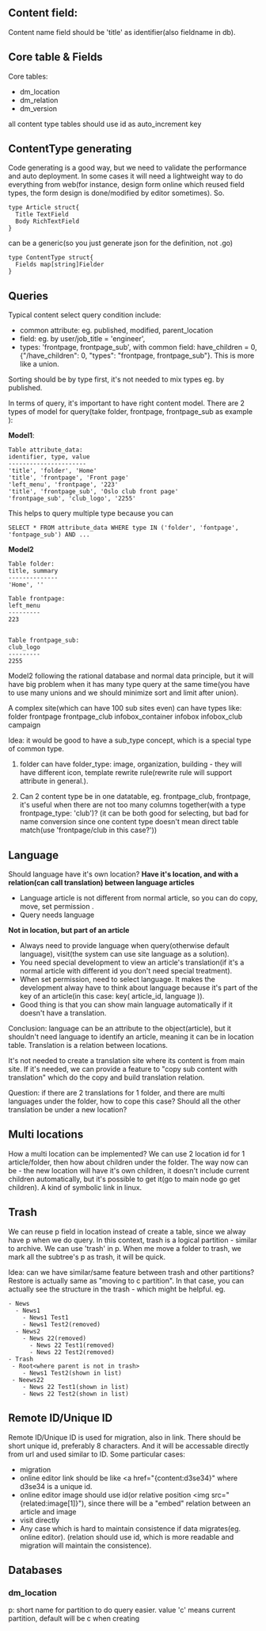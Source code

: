Content field:
-----------
Content name field should be 'title' as identifier(also fieldname in db).


Core table & Fields
---------------
Core tables:
 - dm_location
 - dm_relation
 - dm_version

all content type tables should use id as auto_increment key


ContentType generating
----------
Code generating is a good way, but we need to validate the performance and auto deployment. In some cases it will need a lightweight way to do everything from web(for instance, design form online which reused field types, the form design is done/modified by editor sometimes). So.

```
type Article struct{
  Title TextField
  Body RichTextField
}
```
can be a generic(so you just generate json for the definition, not .go)
```
type ContentType struct{
  Fields map[string]Fielder
}
```



Queries
---------
Typical content select query condition include:
  - common attribute: eg. published, modified, parent_location
  - field: eg. by user/job_title = 'engineer',
  - types: 'frontpage, frontpage_sub', with common field: have_children = 0, {"/have_children": 0, "types": "frontpage, frontpage_sub"}. This is more like a union.

Sorting should be by type first, it's not needed to mix types eg. by published.


In terms of query, it's important to have right content model. There are 2 types of model for query(take folder, frontpage, frontpage_sub as example ):

**Model1**:
```
Table attribute_data:
identifier, type, value
----------------------
'title', 'folder', 'Home'
'title', 'frontpage', 'Front page'
'left_menu', 'frontpage', '223'
'title', 'frontpage_sub', 'Oslo club front page'
'frontpage_sub', 'club_logo', '2255'
```

This helps to query multiple type because you can

```
SELECT * FROM attribute_data WHERE type IN ('folder', 'fontpage', 'fontpage_sub') AND ...
```

**Model2**
```
Table folder:
title, summary
--------------
'Home', ''

Table frontpage:
left_menu
---------
223


Table frontpage_sub:
club_logo
---------
2255

```
Model2 following the rational database and normal data principle, but it will have big problem when it has many type query at the same time(you have to use many unions and we should minimize sort and limit after union).

A complex site(which can have 100 sub sites even) can have types like:
folder
frontpage
frontpage_club
infobox_container
infobox
infobox_club
campaign

Idea: it would be good to have a sub_type concept, which is a special type of common type.
1) folder can have folder_type: image, organization, building - they will have different icon, template rewrite rule(rewrite rule will support attribute in general.).

2) Can 2 content type be in one datatable, eg. frontpage_club, frontpage, it's useful when there are not too many columns together(with a type frontpage_type: 'club')? (it can be both good for selecting, but bad for name conversion since one content type doesn't mean direct table match(use 'frontpage/club in this case?'))

Language
---------
Should language have it's own location?
**Have it's location, and with a relation(can call translation) between language articles**
- Language article is not different from normal article, so you can do copy, move, set permission .
- Query needs language

**Not in location, but part of an article**
- Always need to provide language when query(otherwise default language), visit(the system can use site language as a solution).
- You need special development to view an article's translation(if it's a normal article with different id you don't need special treatment).
- When set permission, need to select language. It makes the development alway have to think about language because it's part of the key of an article(in this case: key( article_id, language )).
- Good thing is that you can show main language automatically if it doesn't have a translation.

Conclusion: language can be an attribute to the object(article), but it shouldn't need language to identify an article, meaning it can be in location table. Translation is a relation between locations.

It's not needed to create a translation site where its content is from main site. If it's needed, we can provide a feature to "copy sub content with translation" which do the copy and build translation relation.

Question: if there are 2 translations for 1 folder, and there are multi languages under the folder, how to cope this case? Should all the other translation be under a new location?

Multi locations
----------
How a multi location can be implemented? We can use 2 location id for 1 article/folder, then how about children under the folder. The way now can be - the new location will have it's own children, it doesn't include current children automatically, but it's possible to get it(go to main node go get children). A kind of symbolic link in linux.


Trash
-------
We can reuse p field in location instead of create a table, since we alway have p when we do query. In this context, trash is a logical partition - similar to archive. We can use 'trash' in p. When me move a folder to trash, we mark all the subtree's p as trash, it will be quick.

Idea: can we have similar/same feature between trash and other partitions? Restore is actually same as "moving to c partition". In that case, you can actually see the structure in the trash - which might be helpful. eg.

```
- News
  - News1
    - News1 Test1
    - News1 Test2(removed)
  - News2
    - News 22(removed)
      - News 22 Test1(removed)
      - News 22 Test2(removed)
- Trash
 - Root<where parent is not in trash>
    - News1 Test2(shown in list)
 - Neews22
    - News 22 Test1(shown in list)
    - News 22 Test2(shown in list)
```

Remote ID/Unique ID
-----------------
Remote ID/Unique ID is used for migration, also in link. There should be short unique id, preferably 8 characters. And it will be accessable directly from url and used similar to ID. Some particular cases:

 - migration
 - online editor link should be like <a href="{content:d3se34}" where d3se34 is a unique id.
 - online editor image should use id(or relative position <img src="{related:image[1]}"), since there will be a "embed" relation between an article and image
 - visit directly
 - Any case which is hard to maintain consistence if data migrates(eg. online editor). (relation should use id, which is more readable and migration will maintain the consistence).


Databases
----------
### dm_location
p: short name for partition to do query easier. value 'c' means current partition, default will be c when creating

